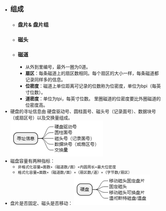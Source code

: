 - ## 组成
	- ### 盘片& 盘片组
	- ### 磁头
	- ### 磁道
		- 从外到里编号，最外一圈为0道。
		- **扇区**：每条磁道上的扇区数相同。每个扇区的大小一样，每条磁道都记录同样多的信息。
		- **位密度**：磁道上单位距离可记录的位数称为位密度，单位为bpi（每英寸位数）。
		- **道密度**：单位为tpi，每英寸位数。 里圈磁道的位密度要比外圈磁道的位密度高。
- 硬盘的寻址信息由 硬盘驱动号、圆柱面号、磁头号（记录面号）、数据块号（或扇区号）以及交换量组成。
  ![image.png](../assets/image_1649678879907_0.png)
- 磁盘容量有两种指标：
	- `非格式化容量=面数∗（磁道数/面）∗内圆周长∗最大位密度`
	- `格式化容量=面数∗（磁道数/面）∗（扇区数/道）∗（字节数/扇区）`
- 盘片是否固定、磁头是否移动： 
  ![image.png](../assets/image_1649678979121_0.png)